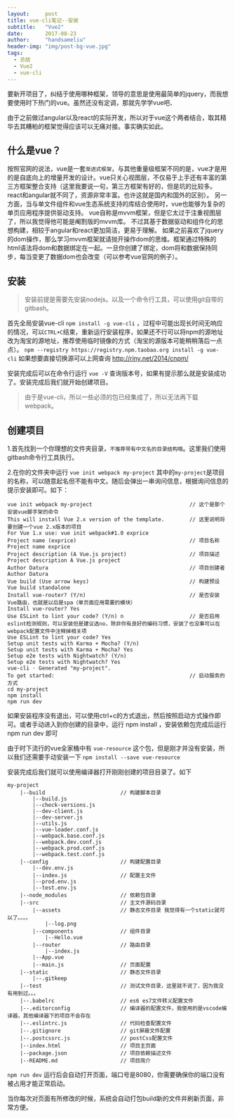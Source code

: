 ```yaml
---
layout:     post
title: vue-cli笔记--安装
subtitle:   "Vue2"
date:       2017-08-23
author:     "handsameliu"
header-img: "img/post-bg-vue.jpg"
tags:
  - 总结
  - Vue2
  - vue-cli
---
```


要新开项目了，纠结于使用哪种框架，领导的意思是使用最简单的jquery，而我想要使用时下热门的vue。虽然还没有定调，那就先学学vue吧、

由于之前做过angular以及react的实际开发，所以对于vue这个两者结合，取其精华去其糟粕的框架觉得应该可以无痛对接。事实确实如此。

<!-- more -->

## 什么是vue？

按照官网的说法，vue是一套`渐进式框架`，与其他重量级框架不同的是，vue才是用的是自底向上的增量开发的设计。vue只关心视图层，不仅易于上手还有丰富的第三方框架整合支持（这里我要说一句，第三方框架有好的，但是坑的比较多。react和angular就不同了，资源非常丰富。也许这就是国内和国外的区别）。
另一方面，当与单文件组件和vue生态系统支持的库结合使用时，vue也能够为复杂的单页应用程序提供驱动支持。
vue自称是mvvm框架，但是它太过于注重视图层了，所以我觉得他可能是阉割版的mvvm库。
不过其基于数据驱动和组件化的思想构建，相较于angular和react更加简洁，更易于理解。
如果之前喜欢了jquery的dom操作，那么学习mvvm框架就请抛开操作dom的思维。框架通过特殊的html语法将dom和数据绑定在一起。一旦你创建了绑定，dom将和数据保持同步，每当变更了数据dom也会改变（可以参考vue官网的例子）。

## 安装

> 安装前提是需要先安装nodejs。以及一个命令行工具，可以使用git自带的gitbash。

首先全局安装vue-cli  `npm install -g vue-cli` ，过程中可能出现长时间无响应的情况，可以`CTRL+C`结束，重新运行安装程序，如果还不行可以将npm的源地址改为淘宝的源地址，推荐使用临时镜像的方式（淘宝的源版本可能稍稍落后一点点）。 `npm --registry https://registry.npm.taobao.org install -g vue-cli` 如果想要直接切换源可以上网查询 <http://riny.net/2014/cnpm/>

安装完成后可以在命令行运行 `vue -V` 查询版本号，如果有提示那么就是安装成功了。安装完成后我们就开始创建项目。

> 由于是vue-cli，所以一些必须的包已经集成了，所以无法再下载webpack。

## 创建项目

1.首先找到一个你理想的文件夹目录，`不推荐带有中文名的目录结构哦`。这里我们使用gitbash命令行工具执行。

2.在你的文件夹中运行 `vue init webpack my-project` 其中的`my-project`是项目的名称，可以随意起名但不能有中文。随后会弹出一串询问信息，根据询问信息的提示安装即可。如下：

```
vue init webpack my-project                               // 这个是那个安装vue脚手架的命令
This will install Vue 2.x version of the template.        // 这里说明将要创建一个vue 2.x版本的项目
For Vue 1.x use: vue init webpack#1.0 exprice
Project name (exprice)                                    // 项目名称
Project name exprice
Project description (A Vue.js project)                    // 项目描述
Project description A Vue.js project
Author Datura                                             // 项目创建者
Author Datura
Vue build (Use arrow keys)                                // 构建预设
Vue build standalone
Install vue-router? (Y/n)                                 // 是否安装Vue路由，也就是以后是spa（单页面应用需要的模块）
Install vue-router? Yes
Use ESLint to lint your code? (Y/n) n                     // 是否启用eslint检测规则，可以安装但是建议选no，除非你有良好的编码习惯，安装了也没事可以在webpack配置文件中注释掉相关项
Use ESLint to lint your code? Yes
Setup unit tests with Karma + Mocha? (Y/n)
Setup unit tests with Karma + Mocha? Yes
Setup e2e tests with Nightwatch? (Y/n)
Setup e2e tests with Nightwatch? Yes
vue-cli · Generated "my-project".
To get started:                                           // 启动服务的方式
cd my-project
npm install
npm run dev
```

如果安装程序没有退出，可以使用ctrl+c的方式退出，然后按照启动方式操作即可。或者手动进入到你创建的目录中，运行 npm install ，安装依赖包完成后运行 npm run dev 即可

由于时下流行的vue全家桶中有 `vue-resource` 这个包，但是刚才并没有安装，所以我们还需要手动安装一下 `npm install --save vue-resource`

安装完成后我们就可以使用编译器打开刚刚创建的项目目录了。如下

```
my-project
    |--build                        // 构建脚本目录
        |--build.js                 
        |--check-versions.js
        |--dev-client.js
        |--dev-server.js
        |--utils.js
        |--vue-loader.conf.js
        |--webpack.base.conf.js
        |--webpack.dev.conf.js
        |--webpack.prod.conf.js
        |--webpack.test.conf.js
    |--config                       // 构建配置目录
        |--dev.env.js
        |--index.js                 // 配置主文件
        |--prod.env.js
        |--test.env.js
    |--node_modules                 // 依赖包目录
    |--src                          // 主文件源码目录
        |--assets                   // 静态文件目录 我觉得有一个static就可以了。。。。
            |--log.png
        |--components               // 组件目录
            |--Hello.vue
        |--router                   // 路由目录
            |--index.js
        |--App.vue                  
        |--main.js                  // 页面配置
    |--static                       // 静态文件目录
        |--.gitkeep                 
    |--test                         // 测试文件目录，这里就不说了，因为我没有用到过。。。
    |--.babelrc                     // es6 es7文件转义配置文件
    |--.editorconfig                // 编译器的配置文件，我使用的是vscode编译器，其他编译器下的项目不会存在
    |--.eslintrc.js                 // 代码检查配置文件
    |--.gitignore                   // git屏蔽文件配置
    |--.postcssrc.js                // postCss配置文件
    |--index.html                   // 项目主页面
    |--package.json                 // 项目依赖描述文件
    |--README.md                    // 项目简介
```

`npm run dev` 运行后会自动打开页面，端口号是8080，你需要确保你的端口没有被占用才能正常启动。

当你每次对页面有所修改的时候，系统会自动打包build新的文件并刷新页面，非常方便。

